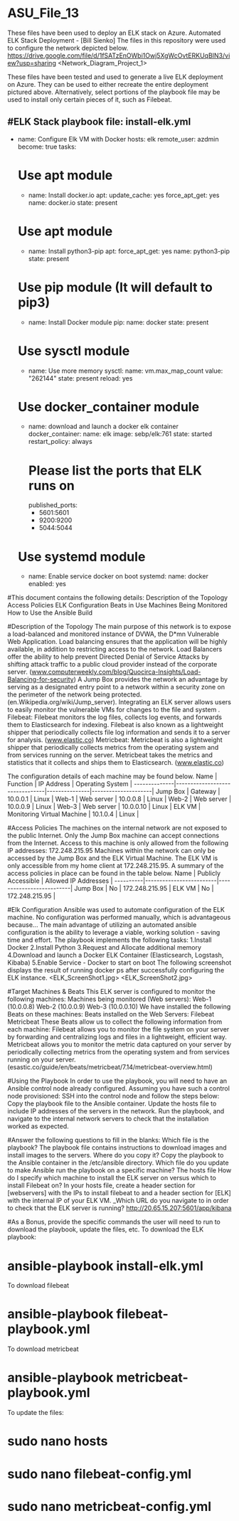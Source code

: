 # ASU_File_13
These files have been used to deploy an ELK stack on Azure.
Automated ELK Stack Deployment - [Bill Sienko]
The files in this repository were used to configure the network depicted below.
https://drive.google.com/file/d/1fSATzEnOWbi1Owj5XgWcOvtERKUqBIN3/view?usp=sharing <Network_Diagram_Project_1>

These files have been tested and used to generate a live ELK deployment on Azure. They can be used to either recreate the entire deployment pictured above. Alternatively, select portions of the playbook file may be used to install only certain pieces of it, such as Filebeat.

#ELK Stack playbook file: install-elk.yml
---
- name:  Configure Elk VM with Docker
  hosts:  elk
  remote_user:  azdmin
  become:  true
  tasks:

    # Use apt module
    - name:  Install docker.io
      apt:
        update_cache:  yes
        force_apt_get:  yes
        name:  docker.io
        state:  present

    # Use apt module
    - name:  Install python3-pip
      apt:
       force_apt_get:  yes
       name:  python3-pip
       state:  present

    # Use pip module (It will default to pip3)
    - name:  Install Docker module
      pip:
       name:  docker
       state:  present

    #  Use sysctl module
    - name: Use more memory
      sysctl:
        name:  vm.max_map_count
        value:  "262144"
        state:  present
        reload:  yes

    # Use docker_container module
    - name:  download and launch a docker elk container
      docker_container:
        name:  elk
        image:  sebp/elk:761
        state:  started
        restart_policy:  always
        # Please list the ports that ELK runs on
        published_ports:
         -  5601:5601
         -  9200:9200
         -  5044:5044

    # Use systemd module
    - name:  Enable service docker on boot
      systemd:
        name:  docker
        enabled:  yes

#This document contains the following details:
Description of the Topology
Access Policies
ELK Configuration
Beats in Use
Machines Being Monitored
How to Use the Ansible Build

#Description of the Topology
The main purpose of this network is to expose a load-balanced and monitored instance of DVWA, the D*mn Vulnerable Web Application.
Load balancing ensures that the application will be highly available, in addition to restricting access to the network.
Load Balancers offer the ability to help prevent Directed Denial of Service Attacks by shifting attack traffic to a public cloud provider instead of the corporate server. (www.computerweekly.com/blog/Quocirca-Insights/Load-Balancing-for-security)
A Jump Box provides the network an advantage by serving as a designated entry point to a network within a security zone on the perimeter of the network being protected. (en.Wikipedia.org/wiki/Jump_server).
Integrating an ELK server allows users to easily monitor the vulnerable VMs for changes to the file and system .
  Filebeat: Filebeat monitors the log files, collects log events, and forwards them to Elasticsearch for indexing.  Filebeat is also known as a lightweight shipper that periodically collects file log information and sends it to a server for analysis.  (www.elastic.co)
  Metricbeat: Metricbeat is also a lightweight shipper that periodically collects metrics from the operating system and from services running on the server.  Metricbeat takes the metrics and statistics that it collects and ships them to Elasticsearch. (www.elastic.co)

The configuration details of each machine may be found below. 
Name          |   Function                     |  IP Address   |   Operating System  |
--------------|--------------------------------|---------------|---------------------|
Jump Box      |   Gateway                      |  10.0.0.1     |   Linux             |
Web-1         |   Web server                   |  10.0.0.8     |   Linux             |
Web-2         |   Web server                   |  10.0.0.9     |   Linux             |
Web-3         |   Web server                   |  10.0.0.10    |   Linux             |
ELK VM        |   Monitoring Virtual Machine   |  10.1.0.4     |   Linux             |

#Access Policies
The machines on the internal network are not exposed to the public Internet.
Only the Jump Box machine can accept connections from the Internet. Access to this machine is only allowed from the following IP addresses:
172.248.215.95
Machines within the network can only be accessed by the Jump Box and the ELK Virtual Machine.
The ELK VM is only accessible from my home client at 172.248.215.95.
A summary of the access policies in place can be found in the table below.
Name      |   Publicly Accessible   |   Allowed IP Addresses   |
----------|-------------------------|--------------------------|
Jump Box  |   No                    |   172.248.215.95         | 
ELK VM    |   No                    |   172.248.215.95         |


#Elk Configuration
Ansible was used to automate configuration of the ELK machine. No configuration was performed manually, which is advantageous because...
The main advantage of utilizing an automated ansible configuration is the ability to leverage a viable, working solution - saving time and effort.
The playbook implements the following tasks:
1.Install Docker
2.Install Python
3.Request and Allocate additional memory
4.Download and launch a Docker ELK Container (Elasticsearch, Logstash, Kibaba)
5.Enable Service - Docker to start on boot
The following screenshot displays the result of running docker ps after successfully configuring the ELK instance.
<ELK_ScreenShot1.jpg> <ELK_ScreenShot2.jpg>

#Target Machines & Beats
This ELK server is configured to monitor the following machines:
Machines being monitored (Web servers):
 Web-1 (10.0.0.8)
 Web-2 (10.0.0.9)
 Web-3 (10.0.0.10)
We have installed the following Beats on these machines:
Beats installed on the Web Servers:
 Filebeat
 Metricbeat
These Beats allow us to collect the following information from each machine:
 Filebeat allows you to monitor the file system on your server by forwarding and centralizing logs and files in a lightweight, efficient way.
 Metricbeat allows you to monitor the metric data captured on your server by periodically collecting metrics from the operating system and from services running on your server. (esastic.co/guide/en/beats/metricbeat/7.14/metricbeat-overview.html)

#Using the Playbook
In order to use the playbook, you will need to have an Ansible control node already configured. Assuming you have such a control node provisioned:
SSH into the control node and follow the steps below:
Copy the playbook file to the Ansible container.
Update the hosts file to include IP addresses of the servers in the network.
Run the playbook, and navigate to the internal network servers to check that the installation worked as expected.

#Answer the following questions to fill in the blanks:
Which file is the playbook? The playbook file contains instructions to download images and install images to the servers.
Where do you copy it?  Copy the playbook to the Ansible container in the /etc/ansible directory.
Which file do you update to make Ansible run the playbook on a specific machine?  The hosts file
How do I specify which machine to install the ELK server on versus which to install Filebeat on?
In your hosts file, create a header section for [webservers] with the IPs to install filebeat to and a header section for [ELK] with the internal IP of your ELK VM.
_Which URL do you navigate to in order to check that the ELK server is running?  http://20.65.15.207:5601/app/kibana

#As a Bonus, provide the specific commands the user will need to run to download the playbook, update the files, etc.
To download the ELK playbook:
# ansible-playbook install-elk.yml

To download filebeat
# ansible-playbook filebeat-playbook.yml

To download metricbeat
# ansible-playbook metricbeat-playbook.yml

To update the files:
# sudo nano hosts
# sudo nano filebeat-config.yml
# sudo nano metricbeat-config.yml
